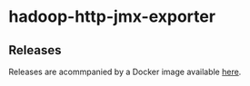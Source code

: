 # hadoop-http-jmx-exporter

## Releases

Releases are acommpanied by a Docker image available
[here](https://hub.docker.com/r/zkostrzewa/hadoop-http-jmx-exporter).
